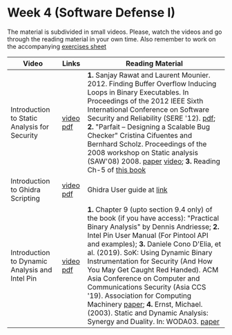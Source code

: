 # Week 4  (Software Defense I)

The material is subdivided in small videos.
Please, watch the videos and go through the reading material in your own time.
Also remember to work on the accompanying [exercises sheet](../exercises/EXERCISE4.md)

| Video                   | Links                     |        Reading Material                                                                                                                                                                                      |
|-------------------------|---------------------------|----------------------------------------------------------------------------------|
| Introduction to Static Analysis for Security                 | [video](https://web.microsoftstream.com/video/1d5bf380-3aa3-4279-a432-a0caf144e0e8) [pdf](../slides/week4/Intro-ProgAnalysisSec-UoB.pdf) | **1.** Sanjay Rawat and Laurent Mounier. 2012. Finding Buffer Overflow Inducing Loops in Binary Executables. In Proceedings of the 2012 IEEE Sixth International Conference on Software Security and Reliability (SERE '12). [pdf](http://www-verimag.imag.fr/PEOPLE/mounier/Papers/sere12.pdf); **2.** "Parfait – Designing a Scalable Bug Checker" Cristina Cifuentes and Bernhard Scholz. Proceedings of the 2008 workshop on Static analysis (SAW'08) 2008. [paper](https://llvm.org/pubs/2008-06-SAW-Parfait.pdf) [video](https://www.youtube.com/watch?v=a9v_KR4bdiU&ab_channel=LLVM); **3.** Reading Ch-5 of [this book](https://cs.au.dk/~amoeller/spa/spa.pdf) |
| Introduction to Ghidra Scripting | [video](https://web.microsoftstream.com/video/c6f34b71-ca81-46f8-88f5-a50718ff5b64) [pdf](../slides/week4/intro-ghidra-script.pdf)| Ghidra User guide at [link](https://ghidra.re/)|
| Introduction to Dynamic Analysis and Intel Pin | [video](https://web.microsoftstream.com/video/012cf902-81ca-4e2d-8f72-d04cf81f7602) [pdf](../slides/week4/intro-DynAnalysi-Pin-intro.pdf) | **1.** Chapter 9 (upto section 9.4 only) of the book (if you have access): "Practical Binary Analysis" by Dennis Andriesse; **2.** Intel Pin User Manual (For Pintool API and examples); **3.** Daniele Cono D'Elia, et al. (2019). SoK: Using Dynamic Binary Instrumentation for Security (And How You May Get Caught Red Handed). ACM Asia Conference on Computer and Communications Security (Asia CCS '19). Association for Computing Machinery [paper](http://season-lab.github.io/papers/sok-dbi-ASIACCS19.pdf); **4.** Ernst, Michael. (2003). Static and Dynamic Analysis: Synergy and Duality. In: WODA03. [paper](https://homes.cs.washington.edu/~mernst/pubs/staticdynamic-woda2003.pdf)                                                                                                                                                                                        |
